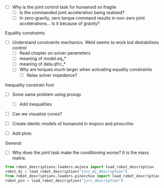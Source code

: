 - [ ] Why is the joint control task for humanoid so fragile 
  - [ ] Is the commanded joint acceleration being realised?
  - [ ] In zero-gravity, zero torque command results in non-zero joint accelerations... Is it because of gravity?

Equality constraints
- [ ] Understand constraints mechanics. Weld seems to work but destabilises control
  - [ ] Read chapter on solver parameters
  - [ ] meaning of model.eq_*
  - [ ] meaning of data.qfrc_*
  - [ ] Why are torques much larger when activating equality constraints
    - [ ] Relax solver impedance?

Inequality constrain foot
- [ ] Solve same problem using proxqp
  - [ ] Add inequalities
- [ ] Can we visualize cones?

- [ ] Create identic models of humanoid in mujoco and pinocchio

- [ ] Add plots

General:
  - [ ] Why does the joint task make the conditioning worse? It is the mass matrix.
```python
from robot_descriptions.loaders.mujoco import load_robot_description
robot_mj = load_robot_description("jvrc_mj_description")
from robot_descriptions.loaders.pinocchio import load_robot_description
robot_pin = load_robot_description("jvrc_description")
```
